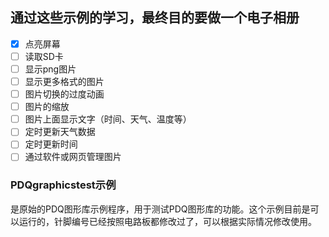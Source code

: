 
## 通过这些示例的学习，最终目的要做一个电子相册

- [x] 点亮屏幕
- [ ] 读取SD卡
- [ ] 显示png图片
- [ ] 显示更多格式的图片
- [ ] 图片切换的过度动画
- [ ] 图片的缩放
- [ ] 图片上面显示文字（时间、天气、温度等）
- [ ] 定时更新天气数据
- [ ] 定时更新时间
- [ ] 通过软件或网页管理图片

### PDQgraphicstest示例
是原始的PDQ图形库示例程序，用于测试PDQ图形库的功能。这个示例目前是可以运行的，针脚编号已经按照电路板都修改过了，可以根据实际情况修改使用。